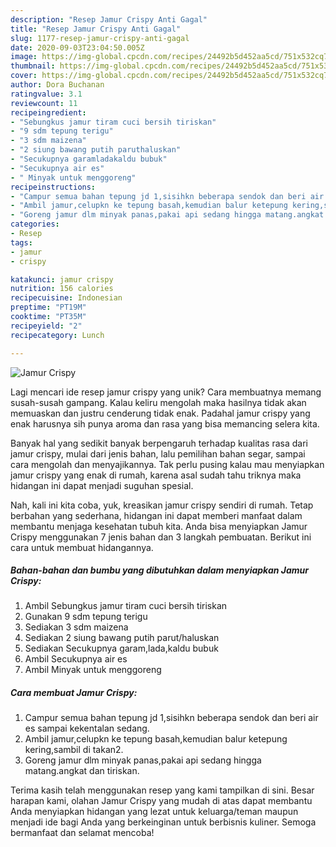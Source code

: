 ```yaml
---
description: "Resep Jamur Crispy Anti Gagal"
title: "Resep Jamur Crispy Anti Gagal"
slug: 1177-resep-jamur-crispy-anti-gagal
date: 2020-09-03T23:04:50.005Z
image: https://img-global.cpcdn.com/recipes/24492b5d452aa5cd/751x532cq70/jamur-crispy-foto-resep-utama.jpg
thumbnail: https://img-global.cpcdn.com/recipes/24492b5d452aa5cd/751x532cq70/jamur-crispy-foto-resep-utama.jpg
cover: https://img-global.cpcdn.com/recipes/24492b5d452aa5cd/751x532cq70/jamur-crispy-foto-resep-utama.jpg
author: Dora Buchanan
ratingvalue: 3.1
reviewcount: 11
recipeingredient:
- "Sebungkus jamur tiram cuci bersih tiriskan"
- "9 sdm tepung terigu"
- "3 sdm maizena"
- "2 siung bawang putih paruthaluskan"
- "Secukupnya garamladakaldu bubuk"
- "Secukupnya air es"
- " Minyak untuk menggoreng"
recipeinstructions:
- "Campur semua bahan tepung jd 1,sisihkn beberapa sendok dan beri air es sampai kekentalan sedang."
- "Ambil jamur,celupkn ke tepung basah,kemudian balur ketepung kering,sambil di takan2."
- "Goreng jamur dlm minyak panas,pakai api sedang hingga matang.angkat dan tiriskan."
categories:
- Resep
tags:
- jamur
- crispy

katakunci: jamur crispy 
nutrition: 156 calories
recipecuisine: Indonesian
preptime: "PT19M"
cooktime: "PT35M"
recipeyield: "2"
recipecategory: Lunch

---
```



![Jamur Crispy](https://img-global.cpcdn.com/recipes/24492b5d452aa5cd/751x532cq70/jamur-crispy-foto-resep-utama.jpg)

Lagi mencari ide resep jamur crispy yang unik? Cara membuatnya memang susah-susah gampang. Kalau keliru mengolah maka hasilnya tidak akan memuaskan dan justru cenderung tidak enak. Padahal jamur crispy yang enak harusnya sih punya aroma dan rasa yang bisa memancing selera kita.

Banyak hal yang sedikit banyak berpengaruh terhadap kualitas rasa dari jamur crispy, mulai dari jenis bahan, lalu pemilihan bahan segar, sampai cara mengolah dan menyajikannya. Tak perlu pusing kalau mau menyiapkan jamur crispy yang enak di rumah, karena asal sudah tahu triknya maka hidangan ini dapat menjadi suguhan spesial.




Nah, kali ini kita coba, yuk, kreasikan jamur crispy sendiri di rumah. Tetap berbahan yang sederhana, hidangan ini dapat memberi manfaat dalam membantu menjaga kesehatan tubuh kita. Anda bisa menyiapkan Jamur Crispy menggunakan 7 jenis bahan dan 3 langkah pembuatan. Berikut ini cara untuk membuat hidangannya.

<!--inarticleads1-->

##### Bahan-bahan dan bumbu yang dibutuhkan dalam menyiapkan Jamur Crispy:

1. Ambil Sebungkus jamur tiram cuci bersih tiriskan
1. Gunakan 9 sdm tepung terigu
1. Sediakan 3 sdm maizena
1. Sediakan 2 siung bawang putih parut/haluskan
1. Sediakan Secukupnya garam,lada,kaldu bubuk
1. Ambil Secukupnya air es
1. Ambil  Minyak untuk menggoreng




<!--inarticleads2-->

##### Cara membuat Jamur Crispy:

1. Campur semua bahan tepung jd 1,sisihkn beberapa sendok dan beri air es sampai kekentalan sedang.
1. Ambil jamur,celupkn ke tepung basah,kemudian balur ketepung kering,sambil di takan2.
1. Goreng jamur dlm minyak panas,pakai api sedang hingga matang.angkat dan tiriskan.




Terima kasih telah menggunakan resep yang kami tampilkan di sini. Besar harapan kami, olahan Jamur Crispy yang mudah di atas dapat membantu Anda menyiapkan hidangan yang lezat untuk keluarga/teman maupun menjadi ide bagi Anda yang berkeinginan untuk berbisnis kuliner. Semoga bermanfaat dan selamat mencoba!
